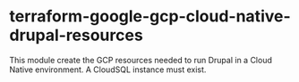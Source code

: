 # terraform-google-gcp-cloud-native-drupal-resources
This module create the GCP resources needed to run Drupal in a Cloud Native environment. A CloudSQL instance must exist.
